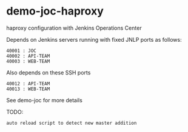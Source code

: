 demo-joc-haproxy
================

haproxy configuration with Jenkins Operations Center

Depends on Jenkins servers running with fixed JNLP ports as follows:

	40001 : JOC
	40002 : API-TEAM
	40003 : WEB-TEAM
	
Also depends on these SSH ports

    40012 : API-TEAM
    40013 : WEB-TEAM

See demo-joc for more details


TODO:

    auto reload script to detect new master addition
    
